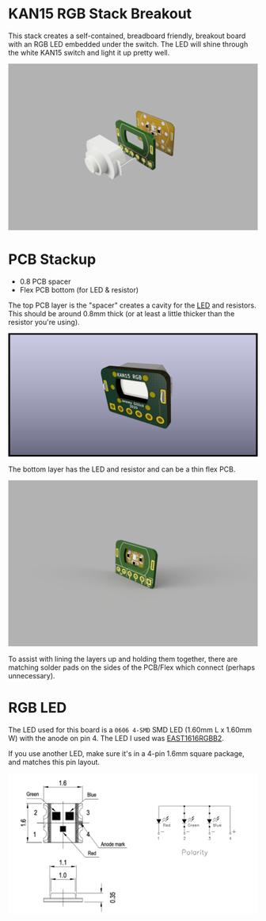 # KAN15 RGB Stack Breakout

This stack creates a self-contained, breadboard friendly, breakout board with an RGB LED embedded under the switch. The LED will shine through the white KAN15 switch and light it up pretty well.

![Layers](./layers.png)

# PCB Stackup

* 0.8 PCB spacer
* Flex PCB bottom (for LED & resistor)

The top PCB layer is the "spacer" creates a cavity for the [LED](https://www.digikey.com/en/products/detail/everlight-electronics-co-ltd/EAST1616RGBB2/8510360) and resistors. This should be around 0.8mm thick (or at least a little thicker than the resistor you're using).

![Spacer PCB](./Spacer/render.png)

The bottom layer has the LED and resistor and can be a thin flex PCB.

![Stacked](./layers-pcb-stack.png)

To assist with lining the layers up and holding them together, there are matching solder pads on the sides of the PCB/Flex which connect (perhaps unnecessary).

# RGB LED

The LED used for this board is a `0606 4-SMD` SMD LED (1.60mm L x 1.60mm W) with the anode on pin 4. The LED I used was [EAST1616RGBB2](https://www.digikey.com/en/products/detail/everlight-electronics-co-ltd/EAST1616RGBB2/8510360).

If you use another LED, make sure it's in a 4-pin 1.6mm square package, and matches this pin layout.

![Pin layout](./pin_layout.png)